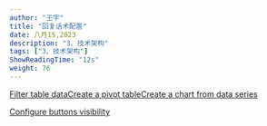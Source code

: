 ```yaml
---
author: "王宇"
title: "回复话术配置"
date: 八月15,2023
description: "3、技术架构"
tags: ["3、技术架构"]
ShowReadingTime: "12s"
weight: 76
---
```

[Filter table data](#)[Create a pivot table](#)[Create a chart from data series](#)

[Configure buttons visibility](/users/tfac-settings.action)